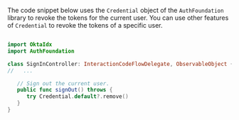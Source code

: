 The code snippet below uses the `Credential` object of the `AuthFoundation` library to revoke the tokens for the current user. You can use other features of `Credential` to revoke the tokens of a specific user.

```swift

import OktaIdx
import AuthFoundation

class SignInController: InteractionCodeFlowDelegate, ObservableObject {
//   ...

   // Sign out the current user.
   public func signOut() throws {
      try Credential.default?.remove()
   }
}

```

